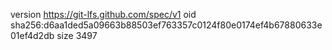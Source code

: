 version https://git-lfs.github.com/spec/v1
oid sha256:d6aa1ded5a09663b88503ef763357c0124f80e0174ef4b67880633e01ef4d2db
size 3497
